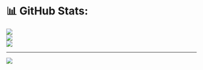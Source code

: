 # 📊 GitHub Stats:
![](https://github-readme-stats.vercel.app/api?username=werlao&theme=dark&hide_border=false&include_all_commits=true&count_private=false)<br/>
![](https://github-readme-streak-stats.herokuapp.com/?user=werlao&theme=dark&hide_border=false)<br/>
![](https://github-readme-stats.vercel.app/api/top-langs/?username=werlao&theme=dark&hide_border=false&include_all_commits=true&count_private=false&layout=compact)

---
[![](https://visitcount.itsvg.in/api?id=werlao&icon=0&color=4)](https://visitcount.itsvg.in)

<!-- Proudly created with GPRM ( https://gprm.itsvg.in ) -->
